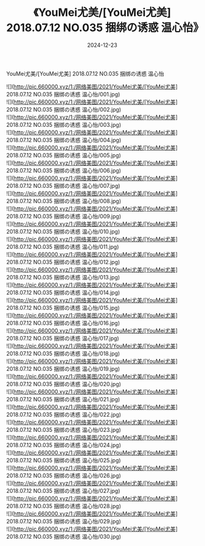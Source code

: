 ﻿---
layout: post
title:  《YouMei尤美/[YouMei尤美] 2018.07.12 NO.035 捆绑の诱惑 温心怡》
date:   2024-12-23
img: http://pic.660000.xyz/1:/网络美图/2021/YouMei尤美/[YouMei尤美] 2018.07.12 NO.035 捆绑の诱惑 温心怡/000.jpg
categories: [美女, 清纯, 唯美]
---

YouMei尤美/[YouMei尤美] 2018.07.12 NO.035 捆绑の诱惑 温心怡

 ![](http://pic.660000.xyz/1:/网络美图/2021/YouMei尤美/[YouMei尤美] 2018.07.12 NO.035 捆绑の诱惑 温心怡/001.jpg) <br>![](http://pic.660000.xyz/1:/网络美图/2021/YouMei尤美/[YouMei尤美] 2018.07.12 NO.035 捆绑の诱惑 温心怡/002.jpg) <br>![](http://pic.660000.xyz/1:/网络美图/2021/YouMei尤美/[YouMei尤美] 2018.07.12 NO.035 捆绑の诱惑 温心怡/003.jpg) <br>![](http://pic.660000.xyz/1:/网络美图/2021/YouMei尤美/[YouMei尤美] 2018.07.12 NO.035 捆绑の诱惑 温心怡/004.jpg) <br>![](http://pic.660000.xyz/1:/网络美图/2021/YouMei尤美/[YouMei尤美] 2018.07.12 NO.035 捆绑の诱惑 温心怡/005.jpg) <br>![](http://pic.660000.xyz/1:/网络美图/2021/YouMei尤美/[YouMei尤美] 2018.07.12 NO.035 捆绑の诱惑 温心怡/006.jpg) <br>![](http://pic.660000.xyz/1:/网络美图/2021/YouMei尤美/[YouMei尤美] 2018.07.12 NO.035 捆绑の诱惑 温心怡/007.jpg) <br>![](http://pic.660000.xyz/1:/网络美图/2021/YouMei尤美/[YouMei尤美] 2018.07.12 NO.035 捆绑の诱惑 温心怡/008.jpg) <br>![](http://pic.660000.xyz/1:/网络美图/2021/YouMei尤美/[YouMei尤美] 2018.07.12 NO.035 捆绑の诱惑 温心怡/009.jpg) <br>![](http://pic.660000.xyz/1:/网络美图/2021/YouMei尤美/[YouMei尤美] 2018.07.12 NO.035 捆绑の诱惑 温心怡/010.jpg) <br>![](http://pic.660000.xyz/1:/网络美图/2021/YouMei尤美/[YouMei尤美] 2018.07.12 NO.035 捆绑の诱惑 温心怡/011.jpg) <br>![](http://pic.660000.xyz/1:/网络美图/2021/YouMei尤美/[YouMei尤美] 2018.07.12 NO.035 捆绑の诱惑 温心怡/012.jpg) <br>![](http://pic.660000.xyz/1:/网络美图/2021/YouMei尤美/[YouMei尤美] 2018.07.12 NO.035 捆绑の诱惑 温心怡/013.jpg) <br>![](http://pic.660000.xyz/1:/网络美图/2021/YouMei尤美/[YouMei尤美] 2018.07.12 NO.035 捆绑の诱惑 温心怡/014.jpg) <br>![](http://pic.660000.xyz/1:/网络美图/2021/YouMei尤美/[YouMei尤美] 2018.07.12 NO.035 捆绑の诱惑 温心怡/015.jpg) <br>![](http://pic.660000.xyz/1:/网络美图/2021/YouMei尤美/[YouMei尤美] 2018.07.12 NO.035 捆绑の诱惑 温心怡/016.jpg) <br>![](http://pic.660000.xyz/1:/网络美图/2021/YouMei尤美/[YouMei尤美] 2018.07.12 NO.035 捆绑の诱惑 温心怡/017.jpg) <br>![](http://pic.660000.xyz/1:/网络美图/2021/YouMei尤美/[YouMei尤美] 2018.07.12 NO.035 捆绑の诱惑 温心怡/018.jpg) <br>![](http://pic.660000.xyz/1:/网络美图/2021/YouMei尤美/[YouMei尤美] 2018.07.12 NO.035 捆绑の诱惑 温心怡/019.jpg) <br>![](http://pic.660000.xyz/1:/网络美图/2021/YouMei尤美/[YouMei尤美] 2018.07.12 NO.035 捆绑の诱惑 温心怡/020.jpg) <br>![](http://pic.660000.xyz/1:/网络美图/2021/YouMei尤美/[YouMei尤美] 2018.07.12 NO.035 捆绑の诱惑 温心怡/021.jpg) <br>![](http://pic.660000.xyz/1:/网络美图/2021/YouMei尤美/[YouMei尤美] 2018.07.12 NO.035 捆绑の诱惑 温心怡/022.jpg) <br>![](http://pic.660000.xyz/1:/网络美图/2021/YouMei尤美/[YouMei尤美] 2018.07.12 NO.035 捆绑の诱惑 温心怡/023.jpg) <br>![](http://pic.660000.xyz/1:/网络美图/2021/YouMei尤美/[YouMei尤美] 2018.07.12 NO.035 捆绑の诱惑 温心怡/024.jpg) <br>![](http://pic.660000.xyz/1:/网络美图/2021/YouMei尤美/[YouMei尤美] 2018.07.12 NO.035 捆绑の诱惑 温心怡/025.jpg) <br>![](http://pic.660000.xyz/1:/网络美图/2021/YouMei尤美/[YouMei尤美] 2018.07.12 NO.035 捆绑の诱惑 温心怡/026.jpg) <br>![](http://pic.660000.xyz/1:/网络美图/2021/YouMei尤美/[YouMei尤美] 2018.07.12 NO.035 捆绑の诱惑 温心怡/027.jpg) <br>![](http://pic.660000.xyz/1:/网络美图/2021/YouMei尤美/[YouMei尤美] 2018.07.12 NO.035 捆绑の诱惑 温心怡/028.jpg) <br>![](http://pic.660000.xyz/1:/网络美图/2021/YouMei尤美/[YouMei尤美] 2018.07.12 NO.035 捆绑の诱惑 温心怡/029.jpg) <br>![](http://pic.660000.xyz/1:/网络美图/2021/YouMei尤美/[YouMei尤美] 2018.07.12 NO.035 捆绑の诱惑 温心怡/030.jpg) <br>